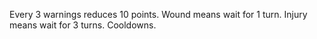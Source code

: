 Every 3 warnings reduces 10 points.
Wound means wait for 1 turn.
Injury means wait for 3 turns.
Cooldowns.